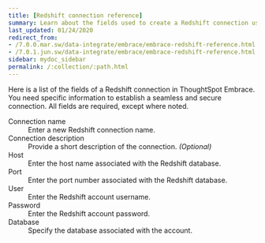 ```yaml
---
title: [Redshift connection reference]
summary: Learn about the fields used to create a Redshift connection using ThoughtSpot Embrace.
last_updated: 01/24/2020
redirect_from:
- /7.0.0.mar.sw/data-integrate/embrace/embrace-redshift-reference.html
- /7.0.1.jun.sw/data-integrate/embrace/embrace-redshift-reference.html
sidebar: mydoc_sidebar
permalink: /:collection/:path.html
---
```


Here is a list of the fields of a Redshift connection in ThoughtSpot Embrace. You need specific information to establish a seamless and secure connection. All fields are required, except where noted.

<dl id="embrace-redshift-ref">
  <dlentry id="embrace-redshift-ref-connection-name">
    <dt>Connection name</dt>
    <dd>Enter a new Redshift connection name.</dd>
  </dlentry>
  <dlentry id="embrace-redshift-ref-connection-description">
    <dt>Connection description</dt>
    <dd>Provide a short description of the connection. <i>(Optional)</i></dd>
  </dlentry>
  <dlentry id="embrace-redshift-ref-host">
    <dt>Host</dt>
    <dd>Enter the host name associated with the Redshift database.</dd>
  </dlentry>
  <dlentry id="embrace-redshift-ref-port">
    <dt>Port</dt>
    <dd>Enter the port number associated with the Redshift database.</dd>
  </dlentry>
  <dlentry id="embrace-redshift-ref-user">
    <dt>User</dt>
    <dd>Enter the Redshift account username.</dd>
  </dlentry>
  <dlentry id="embrace-redshift-ref-password">
    <dt>Password</dt>
    <dd>Enter the Redshift account password.</dd>
  </dlentry>
  <dlentry id="embrace-redshift-ref-databse">
    <dt>Database</dt>
    <dd>Specify the database associated with the account.</dd>
  </dlentry>
</dl>   
